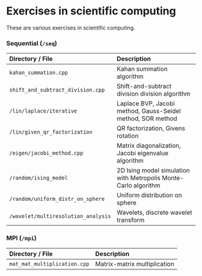 # Exercises in scientific computing

These are various exercises in scientific computing.

### Sequential (`/seq`)

| Directory / File						| Description 															|
|:--------------------------------------|:----------------------------------------------------------------------|
| `kahan_summation.cpp`					| Kahan summation algorithm												|
| `shift_and_subtract_division.cpp`		| Shift-and-subtract division division algorithm						|
| `/lin/laplace/iterative`				| Laplace BVP, Jacobi method, Gauss-Seidel method, SOR method			|
| `/lin/given_qr_factorization`			| QR factorization, Givens rotation										|
| `/eigen/jacobi_method.cpp`			| Matrix diagonalization, Jacobi eigenvalue algorithm					|
| `/random/ising_model`					| 2D Ising model simulation with Metropolis Monte-Carlo algorithm		|
| `/random/uniform_distr_on_sphere`		| Uniform distribution on sphere										|
| `/wavelet/multiresolution_analysis`	| Wavelets, discrete wavelet transform									|

### MPI (`/mpi`)

| Directory / File						| Description 															|
|:--------------------------------------|:----------------------------------------------------------------------|
| `mat_mat_multiplication.cpp`			| Matrix-matrix multiplication											|

<!--| 20	| 4.4		| LU factorization					| LU factorization without pivoting, MPI						|-->
